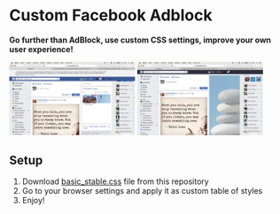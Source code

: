 # Custom Facebook Adblock

**Go further than AdBlock, use custom CSS settings, improve your own user experience!**

<img src="https://raw.githubusercontent.com/TheTomasJ/custom_facebook_adblock/master/before.png" width=45%> <img src="https://raw.githubusercontent.com/TheTomasJ/custom_facebook_adblock/master/after.png" width=45%>

## Setup

1. Download [basic\_stable.css](https://raw.githubusercontent.com/TheTomasJ/custom_facebook_adblock/master/basic_stable.css) file from this repository
2. Go to your browser settings and apply it as custom table of styles
3. Enjoy!
